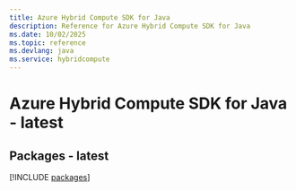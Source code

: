 ```yaml
---
title: Azure Hybrid Compute SDK for Java
description: Reference for Azure Hybrid Compute SDK for Java
ms.date: 10/02/2025
ms.topic: reference
ms.devlang: java
ms.service: hybridcompute
---
```

# Azure Hybrid Compute SDK for Java - latest
## Packages - latest
[!INCLUDE [packages](hybrid-compute-index.md)]